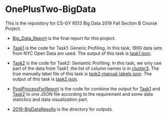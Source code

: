 
# OnePlusTwo-BigData

This is the repository for CS-GY 6513 Big Data 2019 Fall Section B Course Project.

* [Big_Data_Report](Big_Data_Report.pdf) is the final report for this project.

* [Task1](Task1.py) is the code for Task1: Generic Profiling. In this task, 1900 data sets from NYC Open Data are used. The output of this task is [task1.json](2019-BigDataResults/task1/task1.json).

* [Task2](Task2.py) is the code for Task2: Semantic Profiling. In this task, we  only use part of the data from Task1, the list of column names is in [cluster3](cluster3.txt). The true manually label file of this task is [task2-manual-labels.json](2019-BigDataResults/task2/task2-manual-labels.json). The output of this task is [task2.json](2019-BigDataResults/task2/task2.json).

* [PostProcessForReport](PostProcessForReport.py) is the code for combine the output for [Task1](Task1.py) and [Task2](Task2.py) to one JSON file according to the requirement and some data statictics and data visualization part.

* [2019-BigDataResults](2019-BigDataResults) is the directory for outputs.
